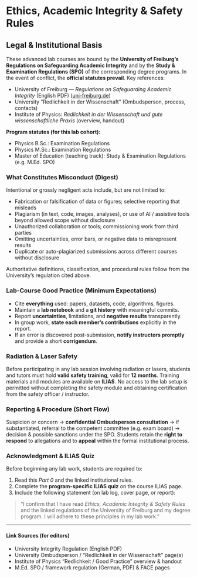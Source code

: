 # Ethics, Academic Integrity & Safety Rules

## Legal & Institutional Basis

These advanced lab courses are bound by the **University of Freiburg’s Regulations on Safeguarding Academic Integrity** and by the **Study & Examination Regulations (SPO)** of the corresponding degree programs. In the event of conflict, the **official statutes prevail**. Key references:

* University of Freiburg — _Regulations on Safeguarding Academic Integrity_ (English PDF) ([uni-freiburg.de](https://uni-freiburg.de/wp-content/uploads/Uni-Freiburg-Ordnung-Redlichkeit-in-der-Wissenschaft-en.pdf?utm_source=chatgpt.com))
* University “Redlichkeit in der Wissenschaft” (Ombudsperson, process, contacts)
* Institute of Physics: _Redlichkeit in der Wissenschaft und gute wissenschaftliche Praxis_ (overview, handout)

**Program statutes (for this lab cohort):**

* Physics B.Sc.: Examination Regulations
* Physics M.Sc.: Examination Regulations
* Master of Education (teaching track): Study & Examination Regulations (e.g. M.Ed. SPO)

### What Constitutes Misconduct (Digest)

Intentional or grossly negligent acts include, but are not limited to:

* Fabrication or falsification of data or figures; selective reporting that misleads
* Plagiarism (in text, code, images, analyses), or use of AI / assistive tools beyond allowed scope without disclosure
* Unauthorized collaboration or tools; commissioning work from third parties
* Omitting uncertainties, error bars, or negative data to misrepresent results
* Duplicate or auto-plagiarized submissions across different courses without disclosure

Authoritative definitions, classification, and procedural rules follow from the University’s regulation cited above.

### Lab-Course Good Practice (Minimum Expectations)

* Cite **everything** used: papers, datasets, code, algorithms, figures.
* Maintain a **lab notebook** and a **git history** with meaningful commits.
* Report **uncertainties**, limitations, and **negative results** transparently.
* In group work, **state each member’s contributions** explicitly in the report.
* If an error is discovered post-submission, **notify instructors promptly** and provide a short **corrigendum**.

### Radiation & Laser Safety

Before participating in any lab session involving radiation or lasers, students and tutors must hold **valid safety training**, valid for **12 months**. Training materials and modules are available on **ILIAS**. No access to the lab setup is permitted without completing the safety module and obtaining certification from the safety officer / instructor.

### Reporting & Procedure (Short Flow)

Suspicion or concern → **confidential Ombudsperson consultation** → if substantiated, referral to the competent committee (e.g. exam board) → decision & possible sanctions under the SPO. Students retain the **right to respond** to allegations and to **appeal** within the formal institutional process.

### Acknowledgment & ILIAS Quiz

Before beginning any lab work, students are required to:

1. Read this _Part 0_ and the linked institutional rules.
2. Complete the **program-specific ILIAS quiz** on the course ILIAS page.
3. Include the following statement (on lab log, cover page, or report):

> “I confirm that I have read _Ethics, Academic Integrity & Safety Rules_ and the linked regulations of the University of Freiburg and my degree program. I will adhere to these principles in my lab work.”

***

#### Link Sources (for editors)

* University Integrity Regulation (English PDF)
* University Ombudsperson / “Redlichkeit in der Wissenschaft” page(s)
* Institute of Physics “Redlichkeit / Good Practice” overview & handout
* M.Ed. SPO / framework regulation (German, PDF) & FACE pages
